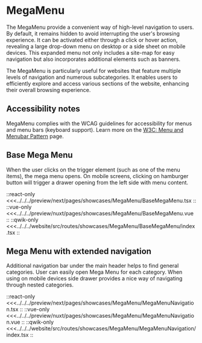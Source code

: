 # MegaMenu

The MegaMenu provide a convenient way of high-level navigation to users. By default, it remains hidden to avoid interrupting the user's browsing experience. It can be activated either through a click or hover action, revealing a large drop-down menu on desktop or a side sheet on mobile devices. This expanded menu not only includes a site-map for easy navigation but also incorporates additional elements such as banners.

The MegaMenu is particularly useful for websites that feature multiple levels of navigation and numerous subcategories. It enables users to efficiently explore and access various sections of the website, enhancing their overall browsing experience.

## Accessibility notes

MegaMenu complies with the WCAG guidelines for accessibility for menus and menu bars (keyboard support). Learn more on the [W3C: Menu and Menubar Pattern](https://www.w3.org/WAI/ARIA/apg/patterns/menubar/) page.

## Base Mega Menu

When the user clicks on the trigger element (such as one of the menu items), the mega menu opens. On mobile screens, clicking on hamburger button will trigger a drawer opening from the left side with menu content.

<Showcase showcase-name="MegaMenu/BaseMegaMenu" no-paddings style="min-height: 500px;">

::react-only
<<<../../../preview/next/pages/showcases/MegaMenu/BaseMegaMenu.tsx
::
::vue-only
<<<../../../preview/nuxt/pages/showcases/MegaMenu/BaseMegaMenu.vue
::
::qwik-only
<<<../../../website/src/routes/showcases/MegaMenu/BaseMegaMenu/index.tsx
::

</Showcase>

## Mega Menu with extended navigation

Additional navigation bar under the main header helps to find general categories. User can easily open Mega Menu for each category. When using on mobile devices side drawer provides a nice way of navigating through nested categories.

<Showcase showcase-name="MegaMenu/MegaMenuNavigation" no-paddings style="min-height: 600px;">

::react-only
<<<../../../preview/next/pages/showcases/MegaMenu/MegaMenuNavigation.tsx
::
::vue-only
<<<../../../preview/nuxt/pages/showcases/MegaMenu/MegaMenuNavigation.vue
::
::qwik-only
<<<../../../website/src/routes/showcases/MegaMenu/MegaMenuNavigation/index.tsx
::

</Showcase>
